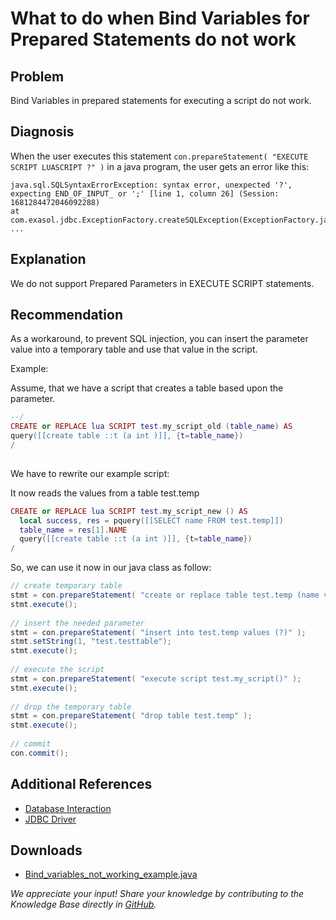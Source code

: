 # What to do when Bind Variables for Prepared Statements do not work 
## Problem

Bind Variables in prepared statements for executing a script do not work.

## Diagnosis

When the user executes this statement `con.prepareStatement( "EXECUTE SCRIPT LUASCRIPT ?" )` in a java program, the user gets an error like this:


```
java.sql.SQLSyntaxErrorException: syntax error, unexpected '?', 
expecting END_OF_INPUT_ or ';' [line 1, column 26] (Session: 1681284472046092288)  
at com.exasol.jdbc.ExceptionFactory.createSQLException(ExceptionFactory.java:39)  
...
```
## Explanation

We do not support Prepared Parameters in EXECUTE SCRIPT statements. 

## Recommendation

As a workaround, to prevent SQL injection, you can insert the parameter value into a temporary table and use that value in the script.

Example:

Assume, that we have a script that creates a table based upon the parameter. 


```lua
--/  
CREATE or REPLACE lua SCRIPT test.my_script_old (table_name) AS  
query([[create table ::t (a int )]], {t=table_name})  
/  
  

```
We have to rewrite our example script:

It now reads the values from a table test.temp


```lua
CREATE or REPLACE lua SCRIPT test.my_script_new () AS  
  local success, res = pquery([[SELECT name FROM test.temp]])  
  table_name = res[1].NAME
  query([[create table ::t (a int )]], {t=table_name})  
/
```

So, we can use it now in our java class as follow:


```java
// create temporary table  
stmt = con.prepareStatement( "create or replace table test.temp (name varchar(100))" );  
stmt.execute();  
  
// insert the needed parameter  
stmt = con.prepareStatement( "insert into test.temp values (?)" );  
stmt.setString(1, "test.testtable");  
stmt.execute();  
  
// execute the script  
stmt = con.prepareStatement( "execute script test.my_script()" );  
stmt.execute();  
  
// drop the temporary table  
stmt = con.prepareStatement( "drop table test.temp" );  
stmt.execute();  
  
// commit  
con.commit();
```
## Additional References

* [Database Interaction](https://docs.exasol.com/database_concepts/scripting/db_interaction.htm)
* [JDBC Driver](https://docs.exasol.com/connect_exasol/drivers/jdbc.htm)

## Downloads

* [Bind_variables_not_working_example.java](https://github.com/exasol/public-knowledgebase/blob/main/Connect-with-Exasol/attachments/Bind_variables_not_working_example.java)

*We appreciate your input! Share your knowledge by contributing to the Knowledge Base directly in [GitHub](https://github.com/exasol/public-knowledgebase).* 